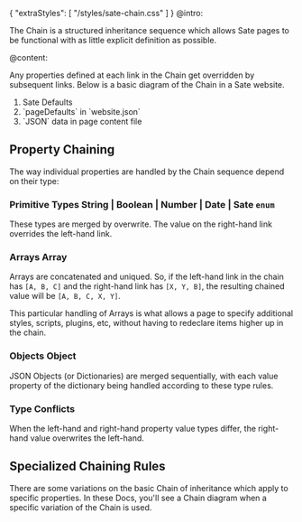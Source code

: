 {
    "extraStyles": [
        "/styles/sate-chain.css"
    ]
}
@intro:

The Chain is a structured inheritance sequence which allows Sate pages to be functional with as little explicit definition as possible.


@content:

Any properties defined at each link in the Chain get overridden by subsequent links. Below is a basic diagram of the Chain in a Sate website.

<ol class="the-chain-diagram">
    <li><span>Sate Defaults</span></li>
    <li><span>`pageDefaults` in `website.json`</span></li>
    <li><span>`JSON` data in page content file</span></li>
</ol>

## Property Chaining

The way individual properties are handled by the Chain sequence depend on their type:

### Primitive Types  <span class="type string">String</span> | <span class="type boolean">Boolean</span> | <span class="type number">Number</span> | <span class="type date">Date</span> | <span class="type sate">Sate `enum`</span>

These types are merged by overwrite. The value on the right-hand link overrides the left-hand link.

### Arrays  <span class="type array">Array</span>

Arrays are concatenated and uniqued. So, if the left-hand link in the chain has `[A, B, C]` and the right-hand link has `[X, Y, B]`, the resulting chained value will be `[A, B, C, X, Y]`.

This particular handling of Arrays is what allows a page to specify additional styles, scripts, plugins, etc, without having to redeclare items higher up in the chain.

### Objects  <span class="type object">Object</span>

JSON Objects (or Dictionaries) are merged sequentially, with each value property of the dictionary being handled according to these type rules. 

### Type Conflicts

When the left-hand and right-hand property value types differ, the right-hand value overwrites the left-hand.


## Specialized Chaining Rules

There are some variations on the basic Chain of inheritance which apply to specific properties. In these Docs, you'll see a Chain diagram when a specific variation of the Chain is used.

